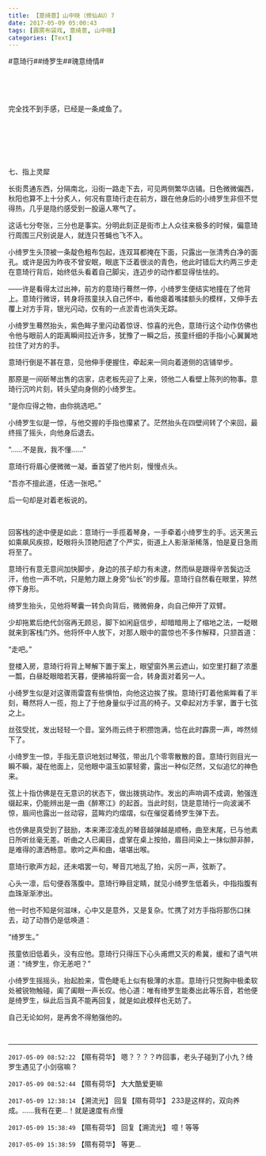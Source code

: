 ```yaml
---
title: 【意绮意】山中晓（修仙AU）7
date: 2017-05-09 05:00:43
tags: [霹雳布袋戏, 意绮意, 山中晓]
categories: [Text]
---
```


<p dir="ltr"  >#意琦行##绮罗生##瑰意绮情#</p> 
<p dir="ltr"  >&nbsp;</p> 
<p dir="ltr"  >&nbsp;</p> 
<p dir="ltr"  >完全找不到手感，已经是一条咸鱼了。</p> 
<p dir="ltr"  >&nbsp;</p> 
<p dir="ltr"  >&nbsp;</p> 
<p dir="ltr"  >&nbsp;</p> 
<p dir="ltr"  >七、指上灵犀</p> 
<p dir="ltr"  >长街贯通东西，分隔南北，沿街一路走下去，可见两侧繁华店铺。日色微微偏西，秋阳也算不上十分炙人，何况有意琦行走在前方，跟在他身后的小绮罗生非但不觉得热，几乎是隐约感受到一股逼人寒气了。</p> 
<p dir="ltr"  >这话七分夸张，三分也是事实。分明此刻正是街市上人众往来极多的时候，偏意琦行周围三尺别说是人，就连只苍蝇也飞不入。</p> 
<p dir="ltr"  >小绮罗生头顶被一条靛色粗布包起，连双耳都掩在下面，只露出一张清秀白净的面孔。或许是因为昨夜不曾安眠，眼底下泛着很淡的青色，他此时错后大约两三步走在意琦行背后，始终低头看着自己脚尖，连迈步的动作都显得怯怯的。</p> 
<p dir="ltr"  >——许是看得太过出神，前方的意琦行蓦然一停，小绮罗生便结实地撞在了他背上。意琦行微讶，转身将孩童扶入自己怀中，看他瘪着嘴揉额头的模样，又伸手去覆上对方手背，银光闪动，仅有的一点淤青也消失无踪。</p> 
<p dir="ltr"  >小绮罗生蓦然抬头，紫色眸子里闪动着惊讶、惊喜的光色，意琦行这个动作仿佛也令他与眼前人的距离瞬间拉近许多，犹豫了一瞬之后，孩童纤细的手指小心翼翼地拉住了对方的手。</p> 
<p dir="ltr"  >意琦行倒是不甚在意，见他伸手便握住，牵起来一同向着道侧的店铺举步。</p> 
<p dir="ltr"  >那原是一间斫琴出售的店家，店老板先迎了上来，领他二人看壁上陈列的物事。意琦行沉吟片刻，转头望向身侧的小绮罗生。</p> 
<p dir="ltr"  >“是你应得之物，由你挑选吧。”</p> 
<p dir="ltr"  >小绮罗生似是一惊，与他交握的手指也攥紧了。茫然抬头在四壁间转了个来回，最终摇了摇头，向他身后退去。</p> 
<p dir="ltr"  >“……不是我，我不懂……”</p> 
<p dir="ltr"  >意琦行将眉心便微微一凝。垂首望了他片刻，慢慢点头。</p> 
<p dir="ltr"  >“吾亦不擅此道，任选一张吧。”</p> 
<p dir="ltr"  >后一句却是对着老板说的。</p> 
<p dir="ltr"  >&nbsp;</p> 
<p dir="ltr"  >回客栈的途中便是如此：意琦行一手揽着琴身，一手牵着小绮罗生的手。远天黑云如乘飙风疾掠，眨眼将头顶艳阳遮了个严实，街道上人影渐渐稀落，怕是夏日急雨将至了。</p> 
<p dir="ltr"  >意琦行有意无意间加快脚步，身边的孩子却力有未逮，然而纵是跟得辛苦鬓边泛汗，他也一声不吭，只是勉力跟上身旁“仙长”的步履。意琦行自然看在眼里，猝然停下身形。</p> 
<p dir="ltr"  >绮罗生抬头，见他将琴囊一转负向背后，微微俯身，向自己伸开了双臂。</p> 
<p dir="ltr"  >少却拖累后绝代剑宿再无顾忌，脚下如闲庭信步，却暗暗用上了缩地之法，一眨眼就来到客栈门外。他将怀中人放下，对那人眼中的震惊也不多作解释，只颔首道：</p> 
<p dir="ltr"  >“走吧。”</p> 
<p dir="ltr"  >登楼入房，意琦行将背上琴解下置于案上，眼望窗外黑云遮山，如空里打翻了浓墨一瓢，白昼眨眼暗若天暮，便拂袖将窗一合，转身面对着另一人。</p> 
<p dir="ltr"  >小绮罗生似是对这骤雨雷霆有些惧怕，向他这边挨了挨。意琦行盯着他紫眸看了半刻，蓦然将人一揽，抱上了于他身量似乎过高的椅子。又牵起对方手掌，置于七弦之上。</p> 
<p dir="ltr"  >丝弦受扰，发出轻轻一个音。室外雨云终于积攒饱满，恰在此时霹雳一声，哗然倾下了。</p> 
<p dir="ltr"  >小绮罗生一惊，手指无意识地划过琴弦，带出几个零零散散的音。意琦行则目光一瞬不瞬，凝在他面上，见他眼中温玉如蒙轻雾，露出一种似茫然，又似追忆的神色来。</p> 
<p dir="ltr"  >弦上十指仿佛是在无意识的状态下，做出拨挑动作。发出的声响调不成调，勉强连缀起来，仍能辨出是一曲《醉寒江》的起首。当此时刻，饶是意琦行一向波澜不惊，眉间也露出一丝动容，蓝眸灼灼熠熠，似在催促着绮罗生弹下去。</p> 
<p dir="ltr"  >也仿佛是真受到了鼓励，本来滞涩凌乱的琴音越弹越是顺畅，曲至末尾，已与他素日所听丝毫无差。听曲之人已阖目，虚掌在桌上按拍，眉目间染上一抹似醉非醉，是难得的潇洒畅意。歌吟之声和曲，堪堪出喉。</p> 
<p dir="ltr"  >意琦行歌声方起，还未唱罢一句，琴音兀地乱了拍，尖厉一声，弦断了。</p> 
<p dir="ltr"  >心头一凛，后句便吞落腹中。意琦行睁目定睛，就见小绮罗生低着头，中指指腹有血珠渐渐渗出。</p> 
<p dir="ltr"  >他一时也不知是何滋味，心中又是意外，又是复杂。忙携了对方手指将那伤口抹去，动了动唇仍是低唤道：</p> 
<p dir="ltr"  >“绮罗生。”</p> 
<p dir="ltr"  >孩童依旧低着头，没有应他。意琦行只得压下心头甫燃又灭的希冀，缓和了语气哄道：“绮罗生，你无恙吧？”</p> 
<p dir="ltr"  >小绮罗生摇摇头，抬起脸来，雪色睫毛上似有极薄的水意。意琦行只觉胸中极柔软处被锐物触碰，阖了阖眼一声长叹。他心道：唯有绮罗生能奏出此等乐音，若他便是绮罗生，纵此后当真不能再回复，就是如此模样也无妨了。</p> 
<p dir="ltr"  >自己无论如何，是再舍不得勉强他的。</p> 
<p dir="ltr"  >&nbsp;</p>

<!-- more -->

---

`2017-05-09 08:52:22` 【隰有荷华】 嗯？？？？咋回事，老头子碰到了小九？绮罗生遇见了小剑宿嘛？

`2017-05-09 08:52:44` 【隰有荷华】 大大酷爱更嘛

`2017-05-09 12:38:14` 【溯流光】 回复【隰有荷华】 233是这样的，双向养成。……我有在更…！就是速度有点慢

`2017-05-09 15:38:49` 【隰有荷华】 回复【溯流光】 噫！等等

`2017-05-09 15:38:59` 【隰有荷华】 等更…
